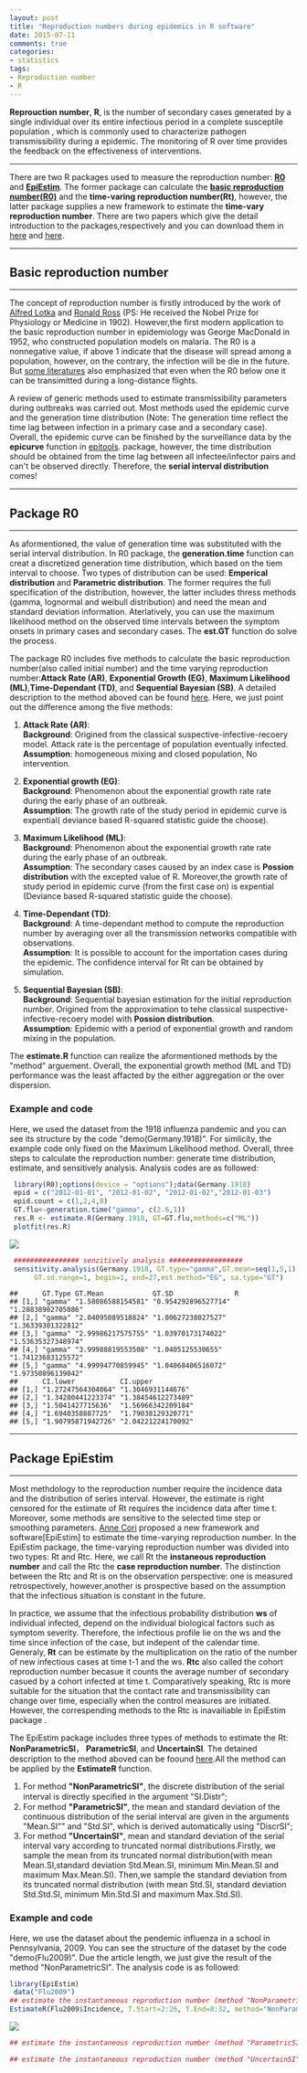 ```yaml
---
layout: post
title: "Reproduction numbers during epidemics in R software"
date: 2015-07-11
comments: true
categories: 
- statistics
tags:
- Reproduction number
- R
---
```


**Reprouction number**, **R**, is the number of secondary cases generated by a single individual over its entire infectious period in a complete susceptile population , which is commonly used to characterize pathogen transmissibility during a epidemic. The monitoring of R over time provides the feedback on the effectiveness of interventions.

----------------------------------------------------------------------------

There are two R packages used to measure the reproduction number:  [**R0**](http://mirrors.ustc.edu.cn/CRAN/web/packages/R0/index.html) and [**EpiEstim**](http://mirrors.ustc.edu.cn/CRAN/web/packages/EpiEstim/index.html). The former package can calculate the [**basic reproduction number(R0)**](https://en.wikipedia.org/wiki/Basic_reproduction_number) and the **time-varing reproduction number(Rt)**, however, the latter package supplies a new framework to estimate the **time-vary reproduction number**. There are two papers which give the detail introduction to the packages,respectively and you can download them in [here](http://www.ncbi.nlm.nih.gov/pmc/articles/PMC3582628/pdf/1472-6947-12-147.pdf) and [here](http://www.researchgate.net/publication/256666227_A_New_Framework_and_Software_to_Estimate_Time-Varying_Reproduction_Numbers_During_Epidemics).

------------------------------------------------

## Basic reproduction number 

----------------------------------------------------

The concept of reproduction number is firstly introduced by the work of [Alfred Lotka](https://en.wikipedia.org/wiki/Alfred_Lotka) and [Ronald Ross](https://en.wikipedia.org/wiki/Ronald_Ross) (PS: He received the Nobel Prize for Physiology or Medicine in 1902). However,the first modern application to the basic reproduction number in epidemiology was George MacDonald in 1952, who constructed population models on malaria. The R0 is a nonnegative value, if above 1 indicate that the disease will spread among a population, however, on the contrary, the infection will be die in the future. But [some literatures](http://www.thelancet.com/pdfs/journals/laninf/PIIS1473-3099(13)70358-X.pdf) also emphasized that even when the R0 below one it can be transimitted during a long-distance flights. 


A review of generic methods used to estimate transmissibility parameters during outbreaks was carried out. Most methods used the epidemic curve and the generation time distribution (Note: The generation time reflect the time lag between infection in a primary case and a secondary case). Overall, the epidemic curve can be finished by the surveillance data by the **epicurve** function in [epitools](http://mirrors.ustc.edu.cn/CRAN/web/packages/epitools/index.html). package, however, the time distribution should be obtained from the time lag between all infectee/infector pairs and can't be observed directly. Therefore, the **serial interval distribution** comes! 

---------------------------------------

## Package R0

---------------------------------------------------

As aformentioned, the value of generation time was substituted with the serial interval distribution. In R0 package, the **generation.time** function can creat a discretized generation time distribution, which based on the tiem interval to choose. Two types of distribution can be used: **Emperical distribution** and **Parametric distribution**. The former requires the full specification of the distribution, however, the latter includes thress methods (gamma, lognormal and weibull distribution) and need the mean and standard deviation information. Aterlatively, you can use the maximum likelihood method on the observed time intervals between the symptom onsets in primary cases and secondary cases. The **est.GT** function do solve the process. 


The package R0 includes five methods to calculate the basic reproduction number(also called initial number) and the time varying reproduction number:**Attack Rate (AR)**, **Exponential Growth (EG)**, **Maximum Likelihood (ML)**,**Time-Dependant (TD)**, and **Sequential Bayesian (SB)**. A detailed description to the method aboved can be found [here](http://www.ncbi.nlm.nih.gov/pmc/articles/PMC3582628/pdf/1472-6947-12-147.pdf). Here, we just point out the difference among the five methods: 

   1. **Attack Rate (AR)**:   
   **Background**: Origined from the classical suspective-infective-recoery model. Attack rate is the percentage of population eventually infected.   
   **Assumption**: homogeneous mixing and closed population, No intervention.  
   
   2. **Exponential growth (EG)**:  
   **Background**: Phenomenon about the exponential growth rate rate during the early phase of an outbreak.  
   **Assumption**: The growth rate of the study period in epidemic curve is expential( deviance based R-squared statistic guide the choose).   
   
   3. **Maximum Likelihood (ML)**:  
    **Background**: Phenomenon about the exponential growth rate rate during the early phase of an outbreak.  
    **Assumption**: The secondary cases caused by an index case is **Possion distribution** with the excepted value of R. Moreover,the growth rate of study period in epidemic curve (from the first case on) is expential (Deviance based R-squared statistic guide the choose).
   
   4. **Time-Dependant (TD)**:  
   **Background**: A time-dependant method to compute the reproduction number by averaging over all the transmission networks compatible with observations.       
   **Assumption**: It is possible to account for the importation cases during the epidemic. The confidence interval for Rt can be obtained by simulation. 
   
   5. **Sequential Bayesian (SB)**:  
   **Background**: Sequential bayesian estimation for the initial reproduction number. Origined from the approximation to tehe classical suspective-infective-recoery model with **Possion distribution**.   
   **Assumption**:  Epidemic with a period of exponential growth and random mixing in the population. 
   
The **estimate.R** function can realize the aformentioned methods by the "method" arguement. Overall, the exponential growth method (ML and TD) performance was the least affacted by the either aggregation or the over dispersion. 

### Example and code

Here, we used the dataset from the 1918 influenza pandemic and you can see its structure by the code "demo(Germany.1918)". For simlicity, the example code only fixed on the Maximum Likelihood method. Overall, three steps to calculate the reproduction number: generate time distribution, estimate, and sensitively analysis. Analysis codes are as followed: 


```r
 library(R0);options(device = "options");data(Germany.1918) 
 epid = c("2012-01-01", "2012-01-02", "2012-01-02","2012-01-03")
 epid.count = c(1,2,4,8)
 GT.flu<-generation.time("gamma", c(2.6,1))  
 res.R <- estimate.R(Germany.1918, GT=GT.flu,methods=c("ML"))
 plotfit(res.R)
```

![](https://raw.githubusercontent.com/Spatial-R/en/gh-pages/images/R0/unnamed-chunk-1-1.png)


```r
 ################ senzitively analysis ##################
 sensitivity.analysis(Germany.1918, GT.type="gamma",GT.mean=seq(1,5,1), 
      GT.sd.range=1, begin=1, end=27,est.method="EG", sa.type="GT")
```

```
##      GT.Type GT.Mean            GT.SD               R                 
## [1,] "gamma" "1.58086588154581" "0.954292896527714" "1.28838902705086"
## [2,] "gamma" "2.04095089518824" "1.00627238027527"  "1.36339301322812"
## [3,] "gamma" "2.99986217575755" "1.03970173174022"  "1.53635327348974"
## [4,] "gamma" "3.99988819553508" "1.0405125530655"   "1.74123683125572"
## [5,] "gamma" "4.99994770859945" "1.04068406516072"  "1.97350896139042"
##      CI.lower           CI.upper          
## [1,] "1.27247564304064" "1.3046931144676" 
## [2,] "1.34280441223374" "1.38454612273489"
## [3,] "1.5041427715636"  "1.56966342209184"
## [4,] "1.6940358887725"  "1.79038129320771"
## [5,] "1.90795871942726" "2.04221224170092"
```

-----------------------------------------------------------

## Package EpiEstim

-----------------------------------------------------------

Most methdology to the reproduction number require the incidence data and the distribution of series interval. However, the estimate is right censored for the estimate of Rt requires the incidence data after time t. Moreover, some methods are sensitive to the selected time step or smoothing parameters. [Anne Cori](http://www.researchgate.net/profile/Anne_Cori2) proposed a new framework and software[EpiEstim] to estimate the time-varying reproduction number. In the EpiEstim package, the time-varying reproduction number was divided into two types: Rt and Rtc. Here, we call Rt the **instaneous reproduction number** and call the Rtc the **case reproduction number**. The distinction between the Rtc and Rt is on the observation perspective: one is measured retrospectively, however,another is prospective based on the assumption that the infectious situation is constant in the future. 

In practice, we assume that the infectious probability distribution **ws** of individual infected, depend on the individual biological factors such as symptom severity. Therefore, the infectious profile lie on the ws and the time since infection of the case, but indepent of the calendar time. Generaly, **Rt** can be estimate by the multiplication on the ratio of the number of new infectious cases at time t-1 and the ws. **Rtc** also called the cohort reproduction number becasue it counts the average number of secondary casued by a cohort infected at time t. Comparatively speaking, Rtc is more suitable for the situation that the contact rate and transmissibility can change over time, especially when the control measures are initiated. However, the correspending methods to the Rtc is inavailiable in EpiEstim package .   


The EpiEstim package includes three types of methods to estimate the Rt: **NonParametricSI**， **ParametricSI**, and **UncertainSI**. The detained description to the method aboved can be foound [here](http://aje.oxfordjournals.org/content/178/9/1505/suppl/DC1).All the method can be applied by the **EstimateR** function.  

   1. For method **"NonParametricSI"**, the discrete distribution of the serial interval is directly speciﬁed in the argument "SI.Distr";      
   2. For method **"ParametricSI"**, the mean and standard deviation of the continuous distribution of the serial interval are given in the arguments "Mean.SI"" and "Std.SI", which is derived automatically using "DiscrSI";   
   3. For method **"UncertainSI"**, mean and standard deviation of the serial interval vary according to truncated normal distributions.Firstly, we sample the mean from its truncated normal distribution(with mean Mean.SI,standard deviation Std.Mean.SI, minimum Min.Mean.SI and maximum Max.Mean.SI). Then,we sample the standard deviation from its truncated normal distribution (with mean Std.SI, standard deviation Std.Std.SI, minimum Min.Std.SI and maximum Max.Std.SI). 
   
### Example and code

Here, we use the dataset about the pendemic influenza in a school in Pennsylvania, 2009. You can see the structure of the dataset by the code "demo(Flu2009)". Due the article length, we just give the result of the method "NonParametricSI". The analysis code is as followed:


```r
library(EpiEstim)
 data("Flu2009")
## estimate the instantaneous reproduction number (method "NonParametricSI") 
EstimateR(Flu2009$Incidence, T.Start=2:26, T.End=8:32, method="NonParametricSI", SI.Distr=Flu2009$SI.Distr, plot=TRUE, leg.pos=xy.coords(1,3)) 
```

![](https://raw.githubusercontent.com/Spatial-R/en/gh-pages/images/R0/unnamed-chunk-2-1.png) 


```r
## estimate the instantaneous reproduction number (method "ParametricSI") EstimateR(Flu2009$Incidence, T.Start=2:26, T.End=8:32, method="ParametricSI", Mean.SI=2.6, Std.SI=1.5, plot=TRUE) 

## estimate the instantaneous reproduction number (method "UncertainSI") EstimateR(Flu2009$Incidence, T.Start=2:26, T.End=8:32, method="UncertainSI", Mean.SI=2.6, Std.Mean.SI=1, Min.Mean.SI=1, Max.Mean.SI=4.2, Std.SI=1.5, Std.Std.SI=0.5, Min.Std.SI=0.5, Max.Std.SI=2.5, n1=100, n2=100, plot=TRUE) 
```

   





